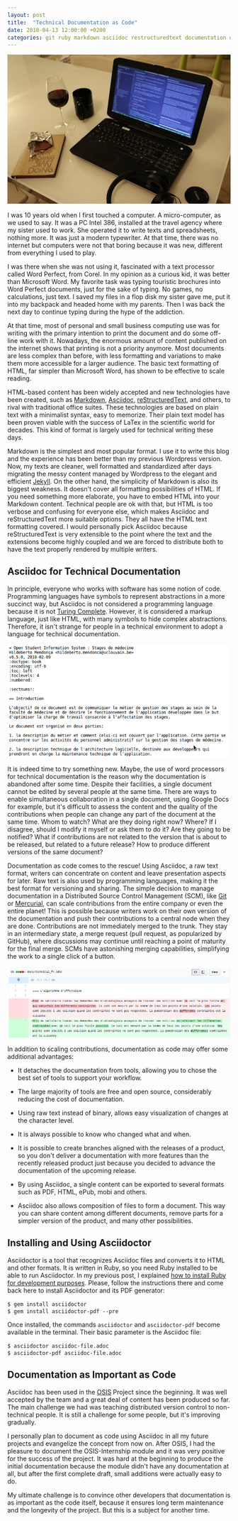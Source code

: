 ```yaml
---
layout: post
title:  "Technical Documentation as Code"
date: 2018-04-13 12:00:00 +0200
categories: git ruby markdown asciidoc restructuredtext documentation osis
---
```


![GitHub Merge](/images/posts/documentation-as-code-writing-blog.png)

I was 10 years old when I first touched a computer. A micro-computer, as we used to say. It was a PC Intel 386, installed at the travel agency where my sister used to work. She operated it to write texts and spreadsheets, nothing more. It was just a modern typewriter. At that time, there was no internet but computers were not that boring because it was new, different from everything I used to play.

<!-- more -->

I was there when she was not using it, fascinated with a text processor called Word Perfect, from Corel. In my opinion as a curious kid, it was better than Microsoft Word. My favorite task was typing touristic brochures into Word Perfect documents, just for the sake of typing. No games, no calculations, just text. I saved my files in a flop disk my sister gave me, put it into my backpack and headed home with my parents. Then I was back the next day to continue typing during the hype of the addiction.

At that time, most of personal and small business computing use was for writing with the primary intention to print the document and do some off-line work with it. Nowadays, the enormous amount of content published on the internet shows that printing is not a priority anymore. Most documents are less complex than before, with less formatting and variations to make them more accessible for a larger audience. The basic text formatting of HTML, far simpler than Microsoft Word, has shown to be effective to scale reading.

HTML-based content has been widely accepted and new technologies have been created, such as [Markdown], [Asciidoc], [reStructuredText], and others, to rival with traditional office suites. These technologies are based on plain text with a minimalist syntax, easy to memorize. Their plain text model has been proven viable with the success of LaTex in the scientific world for decades. This kind of format is largely used for technical writing these days.

Markdown is the simplest and most popular format. I use it to write this blog and the experience has been better than my previous Wordpress version. Now, my texts are cleaner, well formatted and standardized after days migrating the messy content managed by Wordpress to the elegant and efficient [Jekyll]. On the other hand, the simplicity of Markdown is also its biggest weakness. It doesn't cover all formatting possibilities of HTML. If you need something more elaborate, you have to embed HTML into your Markdown content. Technical people are ok with that, but HTML is too verbose and confusing for everyone else, which makes Asciidoc and reStructuredText more suitable options. They all have the HTML text formatting covered. I would personally pick Asciidoc because reStructuredText is very extensible to the point where the text and the extensions become highly coupled and we are forced to distribute both to have the text properly rendered by multiple writers.

## Asciidoc for Technical Documentation

In principle, everyone who works with software has some notion of code. Programming languages have symbols to represent abstractions in a more succinct way, but Asciidoc is not considered a programming language because it is not [Turing Complete][turing-complete]. However, it is considered a markup language, just like HTML, with many symbols to hide complex abstractions. Therefore, it isn't strange for people in a technical environment to adopt a language for technical documentation.

![GitHub Merge](/images/posts/documentation-as-code-asciidoc.png)

It is indeed time to try something new. Maybe, the use of word processors for technical documentation is the reason why the documentation is abandoned after some time. Despite their facilities, a single document cannot be edited by several people at the same time. There are ways to enable simultaneous collaboration in a single document, using Google Docs for example, but it's difficult to assess the content and the quality of the contributions when people can change any part of the document at the same time. Whom to watch? What are they doing right now? Where? If I disagree, should I modify it myself or ask them to do it? Are they going to be notified? What if contributions are not related to the version that is about to be released, but related to a future release? How to produce different versions of the same document?

Documentation as code comes to the rescue! Using Asciidoc, a raw text format, writers can concentrate on content and leave presentation aspects for later. Raw text is also used by programming languages, making it the best format for versioning and sharing. The simple decision to manage documentation in a Distributed Source Control Management (SCM), like [Git] or [Mercurial], can scale contributions from the entire company or even the entire planet! This is possible because writers work on their own version of the documentation and push their contributions to a central node when they are done. Contributions are not immediately merged to the trunk. They stay in an intermediary state, a merge request (pull request, as popularized by GitHub), where discussions may continue until reaching a point of maturity for the final merge. SCMs have astonishing merging capabilities, simplifying the work to a single click of a button.

![GitHub Merge](/images/posts/documentation-as-code-git-merge.png)

In addition to scaling contributions, documentation as code may offer some additional advantages:

 * It detaches the documentation from tools, allowing you to chose the best set of tools to support your workflow.

 * The large majority of tools are free and open source, considerably reducing the cost of documentation.

 * Using raw text instead of binary, allows easy visualization of changes at the character level.

 * It is always possible to know who changed what and when.

 * It is possible to create branches aligned with the releases of a product, so you don't deliver a documentation with more features than the recently released product just because you decided to advance the documentation of the upcoming release.

 * By using Asciidoc, a single content can be exported to several formats such as PDF, HTML, ePub, mobi and others.

 * Asciidoc also allows composition of files to form a document. This way you can share content among different documents, remove parts for a simpler version of the product, and many other possibilities.

## Installing and Using Asciidoctor

Asciidoctor is a tool that recognizes Asciidoc files and converts it to HTML and other formats. It is written in Ruby, so you need Ruby installed to be able to run Asciidoctor. In my previous post, I explained [how to install Ruby for development purposes][ruby-installation]. Please, follow the instructions there and come back here to install Asciidoctor and its PDF generator:

    $ gem install asciidoctor
    $ gem install asciidoctor-pdf --pre

Once installed, the commands `asciidoctor` and `asciidoctor-pdf` become available in the terminal. Their basic parameter is the Asciidoc file:

    $ asciidoctor asciidoc-file.adoc
    $ asciidoctor-pdf asciidoc-file.adoc

## Documentation as Important as Code

Asciidoc has been used in the [OSIS] Project since the beginning. It was well accepted by the team and a great deal of content has been produced so far. The main challenge we had was teaching distributed version control to non-technical people. It is still a challenge for some people, but it's improving gradually.

I personally plan to document as code using Asciidoc in all my future projects and evangelize the concept from now on. After OSIS, I had the pleasure to document the OSIS-Internship module and it was very positive for the success of the project. It was hard at the beginning to produce the initial documentation because the module didn't have any documentation at all, but after the first complete draft, small additions were actually easy to do.

My ultimate challenge is to convince other developers that documentation is as important as the code itself, because it ensures long term maintenance and the longevity of the project. But this is a subject for another time.

[Asciidoc]: http://asciidoc.org
[Git]: https://git-scm.com
[Jekyll]: /2018/03/installing-using-jekyll-linux.html
[Markdown]: https://daringfireball.net/projects/markdown/
[Mercurial]: https://www.mercurial-scm.org
[OSIS]: https://github.com/uclouvain/osis
[reStructuredText]: http://docutils.sourceforge.net/rst.html
[ruby-installation]: /2018/03/installing-using-jekyll-linux.html#installing-ruby-with-rbenv
[turing-complete]: https://en.wikipedia.org/wiki/Turing_completeness
